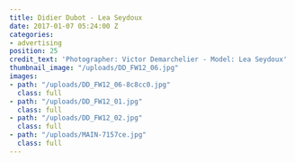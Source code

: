 ```yaml
---
title: Didier Dubot - Lea Seydoux
date: 2017-01-07 05:24:00 Z
categories:
- advertising
position: 25
credit_text: 'Photographer: Victor Demarchelier - Model: Lea Seydoux'
thumbnail_image: "/uploads/DD_FW12_06.jpg"
images:
- path: "/uploads/DD_FW12_06-8c8cc0.jpg"
  class: full
- path: "/uploads/DD_FW12_01.jpg"
  class: full
- path: "/uploads/DD_FW12_02.jpg"
  class: full
- path: "/uploads/MAIN-7157ce.jpg"
  class: full
---
```


